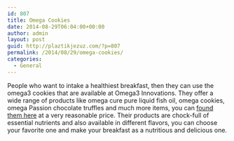 ```yaml
---
id: 807
title: Omega Cookies
date: 2014-08-29T06:04:00+00:00
author: admin
layout: post
guid: http://plaztikjezuz.com/?p=807
permalink: /2014/08/29/omega-cookies/
categories:
  - General
---
```

People who want to intake a healthiest breakfast, then they can use the omega3 cookies that are available at Omega3 Innovations. They offer a wide range of products like omega cure pure liquid fish oil, omega cookies, omega Passion chocolate truffles and much more items, you can [found them here](http://www.omega3innovations.com/) at a very reasonable price. Their products are chock-full of essential nutrients and also available in different flavors, you can choose your favorite one and make your breakfast as a nutritious and delicious one.